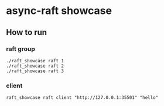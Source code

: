 # async-raft showcase

## How to run

### raft group
```shell
./raft_showcase raft 1
./raft_showcase raft 2
./raft_showcase raft 3
```

### client
```shell
raft_showcase raft client "http://127.0.0.1:35501" "hello"
```
